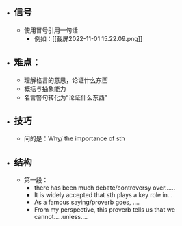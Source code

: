 - ## 信号
	- 使用冒号引用一句话
		- 例如：[[截屏2022-11-01 15.22.09.png]]
- ## 难点：
	- 理解格言的意思，论证什么东西
	- 概括与抽象能力
	- 名言警句转化为“论证什么东西”
- ## 技巧
	- 问的是：Why/ the importance of sth 
- ## 结构
	- 第一段：
		- there has been much debate/controversy over......
		- It is widely accepted that sth plays a key role in...
		- As a famous saying/proverb goes, ....
		- From my perspective, this proverb tells us that we cannot.....unless....